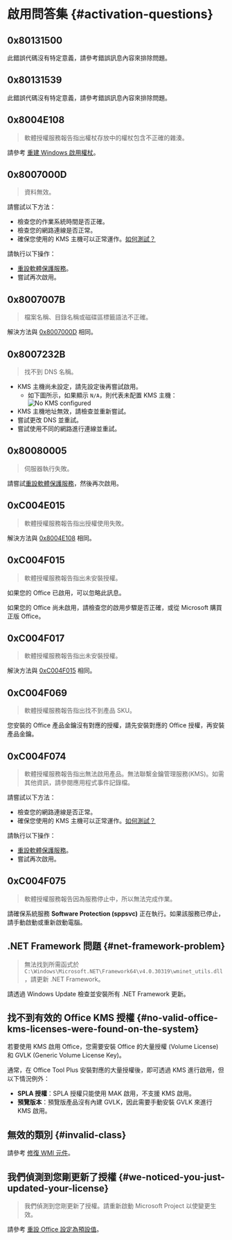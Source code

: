 # 啟用問答集 {#activation-questions}

## 0x80131500

此錯誤代碼沒有特定意義，請參考錯誤訊息內容來排除問題。

## 0x80131539

此錯誤代碼沒有特定意義，請參考錯誤訊息內容來排除問題。

## 0x8004E108

> 軟體授權服務報告指出權杖存放中的權杖包含不正確的雜湊。

請參考 [重建 Windows 啟用權杖](/zh-tw/usage/toolbox/windows.md#rebuild-windows-activation-token)。

## 0x8007000D

> 資料無效。

請嘗試以下方法：

- 檢查您的作業系統時間是否正確。
- 檢查您的網路連線是否正常。
- 確保您使用的 KMS 主機可以正常運作。[如何測試？](/zh-tw/usage/toolbox/general.md#test-kms-host-reachability)

請執行以下操作：

- [重設軟體保護服務](/zh-tw/usage/toolbox/windows.md#reset-software-protection-service)。
- 嘗試再次啟用。

## 0x8007007B

> 檔案名稱、目錄名稱或磁碟區標籤語法不正確。

解決方法與 [0x8007000D](activation.md#_0x8007000d) 相同。

## 0x8007232B

> 找不到 DNS 名稱。

- KMS 主機尚未設定，請先設定後再嘗試啟用。
  - 如下圖所示，如果顯示 `N/A`，則代表未配置 KMS 主機：
  ![No KMS configured](/images/zh-tw/activation/no-kms-configured.webp)
- KMS 主機地址無效，請檢查並重新嘗試。
- 嘗試更改 DNS 並重試。
- 嘗試使用不同的網路進行連線並重試。

## 0x80080005

> 伺服器執行失敗。

請嘗試[重設軟體保護服務](/zh-tw/usage/toolbox/windows.md#reset-software-protection-service)，然後再次啟用。

## 0xC004E015

> 軟體授權服務報告指出授權使用失敗。

解決方法與 [0x8004E108](activation.md#_0x8004e108) 相同。

## 0xC004F015

> 軟體授權服務報告指出未安裝授權。

如果您的 Office 已啟用，可以忽略此訊息。

如果您的 Office 尚未啟用，請檢查您的啟用步驟是否正確，或從 Microsoft 購買正版 Office。

## 0xC004F017

> 軟體授權服務報告指出未安裝授權。

解決方法與 [0xC004F015](activation.md#_0xc004f015) 相同。

## 0xC004F069

> 軟體授權服務報告指出找不到產品 SKU。

您安裝的 Office 產品金鑰沒有對應的授權，請先安裝對應的 Office 授權，再安裝產品金鑰。

## 0xC004F074

> 軟體授權服務報告指出無法啟用產品。無法聯繫金鑰管理服務(KMS)。如需其他資訊，請參閱應用程式事件記錄檔。

請嘗試以下方法：

- 檢查您的網路連線是否正常。
- 確保您使用的 KMS 主機可以正常運作。[如何測試？](/zh-tw/usage/toolbox/general.md#test-kms-host-reachability)

請執行以下操作：

- [重設軟體保護服務](/zh-tw/usage/toolbox/windows.md#reset-software-protection-service)。
- 嘗試再次啟用。

## 0xC004F075

> 軟體授權服務報告因為服務停止中，所以無法完成作業。

請確保系統服務 **Software Protection (sppsvc)** 正在執行。如果該服務已停止，請手動啟動或重新啟動電腦。

## .NET Framework 問題 {#net-framework-problem}

> 無法找到所需函式於 `C:\Windows\Microsoft.NET\Framework64\v4.0.30319\wminet_utils.dll`，請更新 .NET Framework。

請透過 Windows Update 檢查並安裝所有 .NET Framework 更新。

## 找不到有效的 Office KMS 授權 {#no-valid-office-kms-licenses-were-found-on-the-system}

若要使用 KMS 啟用 Office，您需要安裝 Office 的大量授權 (Volume License) 和 GVLK (Generic Volume License Key)。

通常，在 Office Tool Plus 安裝對應的大量授權後，即可透過 KMS 進行啟用，但以下情況例外：

- **SPLA 授權**：SPLA 授權只能使用 MAK 啟用，不支援 KMS 啟用。
- **預覽版本**：預覽版產品沒有內建 GVLK，因此需要手動安裝 GVLK 來進行 KMS 啟用。

## 無效的類別 {#invalid-class}

請參考 [修復 WMI 元件](/zh-tw/usage/toolbox/windows.md#repair-wmi-components)。

## 我們偵測到您剛更新了授權 {#we-noticed-you-just-updated-your-license}

> 我們偵測到您剛更新了授權。請重新啟動 Microsoft Project 以使變更生效。

請參考 [重設 Office 設定為預設值](/zh-tw/usage/toolbox/office.md#reset-office-settings-to-defaults)。
